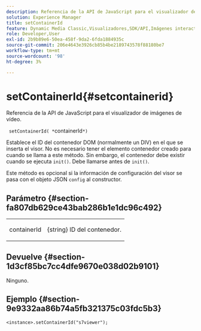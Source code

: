 ```yaml
---
description: Referencia de la API de JavaScript para el visualizador de imágenes de vídeo.
solution: Experience Manager
title: setContainerId
feature: Dynamic Media Classic,Visualizadores,SDK/API,Imágenes interactivas
role: Developer,User
exl-id: 2b9b89e6-50ea-458f-9da2-6fda1884935c
source-git-commit: 206e4643e3926cb85b4be2189743578f88180be7
workflow-type: tm+mt
source-wordcount: '98'
ht-degree: 3%

---
```


# setContainerId{#setcontainerid}

Referencia de la API de JavaScript para el visualizador de imágenes de vídeo.

` setContainerId( *`containerId`*)`

Establece el ID del contenedor DOM (normalmente un DIV) en el que se inserta el visor. No es necesario tener el elemento contenedor creado para cuando se llama a este método. Sin embargo, el contenedor debe existir cuando se ejecuta `init()`. Debe llamarse antes de `init()`.

Este método es opcional si la información de configuración del visor se pasa con el objeto JSON `config` al constructor.

## Parámetro {#section-fa807db629ce43bab286b1e1dc96c492}

<table id="table_896DFF34A68A403DB93A6D597461A573"> 
 <tbody> 
  <tr> 
   <td colname="col1"> <p> <span class="codeph"> <span class="varname"> containerId  </span> </span> </p> </td> 
   <td colname="col2"> <p> <span class="codeph"> {string}  </span> ID del contenedor. </p> </td> 
  </tr> 
 </tbody> 
</table>

## Devuelve {#section-1d3cf85bc7cc4dfe9670e038d02b9101}

Ninguno.

## Ejemplo {#section-9e9332aa86b74a5fb321375c03fdc5b3}

```
<instance>.setContainerId("s7viewer");
```

